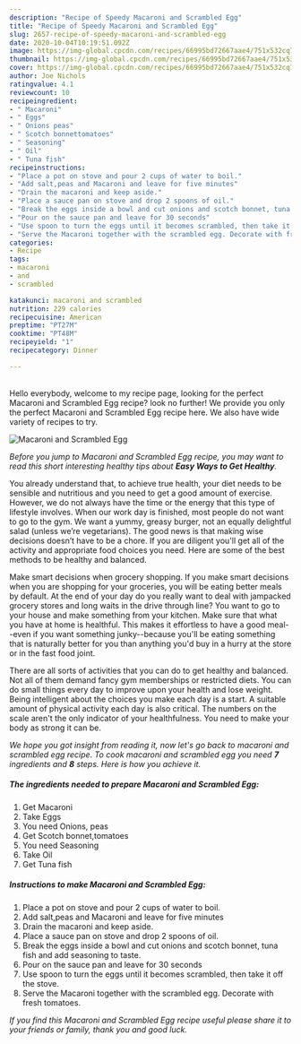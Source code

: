 ```yaml
---
description: "Recipe of Speedy Macaroni and Scrambled Egg"
title: "Recipe of Speedy Macaroni and Scrambled Egg"
slug: 2657-recipe-of-speedy-macaroni-and-scrambled-egg
date: 2020-10-04T10:19:51.092Z
image: https://img-global.cpcdn.com/recipes/66995bd72667aae4/751x532cq70/macaroni-and-scrambled-egg-recipe-main-photo.jpg
thumbnail: https://img-global.cpcdn.com/recipes/66995bd72667aae4/751x532cq70/macaroni-and-scrambled-egg-recipe-main-photo.jpg
cover: https://img-global.cpcdn.com/recipes/66995bd72667aae4/751x532cq70/macaroni-and-scrambled-egg-recipe-main-photo.jpg
author: Joe Nichols
ratingvalue: 4.1
reviewcount: 10
recipeingredient:
- " Macaroni"
- " Eggs"
- " Onions peas"
- " Scotch bonnettomatoes"
- " Seasoning"
- " Oil"
- " Tuna fish"
recipeinstructions:
- "Place a pot on stove and pour 2 cups of water to boil."
- "Add salt,peas and Macaroni and leave for five minutes"
- "Drain the macaroni and keep aside."
- "Place a sauce pan on stove and drop 2 spoons of oil."
- "Break the eggs inside a bowl and cut onions and scotch bonnet, tuna fish and add seasoning to taste."
- "Pour on the sauce pan and leave for 30 seconds"
- "Use spoon to turn the eggs until it becomes scrambled, then take it off the stove."
- "Serve the Macaroni together with the scrambled egg. Decorate with fresh tomatoes."
categories:
- Recipe
tags:
- macaroni
- and
- scrambled

katakunci: macaroni and scrambled 
nutrition: 229 calories
recipecuisine: American
preptime: "PT27M"
cooktime: "PT48M"
recipeyield: "1"
recipecategory: Dinner

---
```

<br>
Hello everybody, welcome to my recipe page, looking for the perfect Macaroni and Scrambled Egg recipe? look no further! We provide you only the perfect Macaroni and Scrambled Egg recipe here. We also have wide variety of recipes to try.
<br>


![Macaroni and Scrambled Egg](https://img-global.cpcdn.com/recipes/66995bd72667aae4/751x532cq70/macaroni-and-scrambled-egg-recipe-main-photo.jpg)

<i>Before you jump to Macaroni and Scrambled Egg recipe, you may want to read this short interesting healthy tips about <strong>Easy Ways to Get Healthy</strong>.</i>

You already understand that, to achieve true health, your diet needs to be sensible and nutritious and you need to get a good amount of exercise. However, we do not always have the time or the energy that this type of lifestyle involves. When our work day is finished, most people do not want to go to the gym. We want a yummy, greasy burger, not an equally delightful salad (unless we’re vegetarians). The good news is that making wise decisions doesn’t have to be a chore. If you are diligent you'll get all of the activity and appropriate food choices you need. Here are some of the best methods to be healthy and balanced.

Make smart decisions when grocery shopping. If you make smart decisions when you are shopping for your groceries, you will be eating better meals by default. At the end of your day do you really want to deal with jampacked grocery stores and long waits in the drive through line? You want to go to your house and make something from your kitchen. Make sure that what you have at home is healthful. This makes it effortless to have a good meal--even if you want something junky--because you'll be eating something that is naturally better for you than anything you'd buy in a hurry at the store or in the fast food joint.

There are all sorts of activities that you can do to get healthy and balanced. Not all of them demand fancy gym memberships or restricted diets. You can do small things every day to improve upon your health and lose weight. Being intelligent about the choices you make each day is a start. A suitable amount of physical activity each day is also critical. The numbers on the scale aren't the only indicator of your healthfulness. You need to make your body as strong it can be. 


<i>We hope you got insight from reading it, now let's go back to macaroni and scrambled egg recipe. To cook macaroni and scrambled egg you need <strong>7</strong> ingredients and <strong>8</strong> steps. Here is how you achieve it.
</i>

##### The ingredients needed to prepare Macaroni and Scrambled Egg:

1. Get  Macaroni
1. Take  Eggs
1. You need  Onions, peas
1. Get  Scotch bonnet,tomatoes
1. You need  Seasoning
1. Take  Oil
1. Get  Tuna fish


##### Instructions to make Macaroni and Scrambled Egg:

1. Place a pot on stove and pour 2 cups of water to boil.
1. Add salt,peas and Macaroni and leave for five minutes
1. Drain the macaroni and keep aside.
1. Place a sauce pan on stove and drop 2 spoons of oil.
1. Break the eggs inside a bowl and cut onions and scotch bonnet, tuna fish and add seasoning to taste.
1. Pour on the sauce pan and leave for 30 seconds
1. Use spoon to turn the eggs until it becomes scrambled, then take it off the stove.
1. Serve the Macaroni together with the scrambled egg. Decorate with fresh tomatoes.


<i>If you find this Macaroni and Scrambled Egg recipe useful please share it to your friends or family, thank you and good luck.</i>
